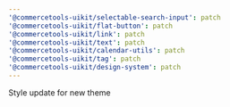 ```yaml
---
'@commercetools-uikit/selectable-search-input': patch
'@commercetools-uikit/flat-button': patch
'@commercetools-uikit/link': patch
'@commercetools-uikit/text': patch
'@commercetools-uikit/calendar-utils': patch
'@commercetools-uikit/tag': patch
'@commercetools-uikit/design-system': patch
---
```


Style update for new theme

